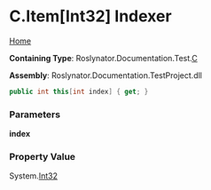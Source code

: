 <a name="_top"></a>

# C\.Item\[Int32\] Indexer

[Home](../../../../../README.md#_top)

**Containing Type**: Roslynator\.Documentation\.Test\.[C](../README.md#_top)

**Assembly**: Roslynator\.Documentation\.TestProject\.dll

```csharp
public int this[int index] { get; }
```

### Parameters

**index**

### Property Value

System\.[Int32](https://docs.microsoft.com/en-us/dotnet/api/system.int32)

